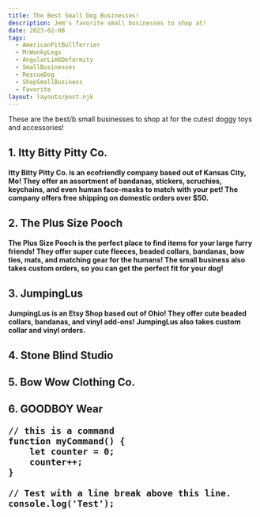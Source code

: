 ```yaml
---
title: The Best Small Dog Businesses!
description: Jem's favorite small businesses to shop at!
date: 2023-02-08
tags:
  - AmericanPitBullTerrier
  - MrWonkyLegs
  - AngularLimbDeformity
  - SmallBusinesses
  - RescueDog
  - ShopSmallBusiness
  - Favorite
layout: layouts/post.njk
---
```


These are the best/b small businesses to shop at for the cutest doggy toys and accessories!

<h2> 1. Itty Bitty Pitty Co.

<h4> Itty Bitty Pitty Co. is an ecofriendly company based out of Kansas City, Mo! They offer an assortment of bandanas, stickers, scruchies, keychains, and even human face-masks to match with your pet! The company offers free shipping on domestic orders over $50.

<h2> 2. The Plus Size Pooch

<h4>  The Plus Size Pooch is the perfect place to find items for your large furry friends! They offer super cute fleeces, beaded collars, bandanas, bow ties, mats, and matching gear for the humans! The small business also takes custom orders, so you can get the perfect fit for your dog!
  
<h2> 3. JumpingLus
  
<h4> JumpingLus is an Etsy Shop based out of Ohio! They offer cute beaded collars, bandanas, and vinyl add-ons! JumpingLus also takes custom collar and vinyl orders.  
  
<h2> 4. Stone Blind Studio
  
<h2> 5. Bow Wow Clothing Co.
  
<h2> 6. GOODBOY Wear  

```text/2-3
// this is a command
function myCommand() {
	let counter = 0;
	counter++;
}

// Test with a line break above this line.
console.log('Test');
```


